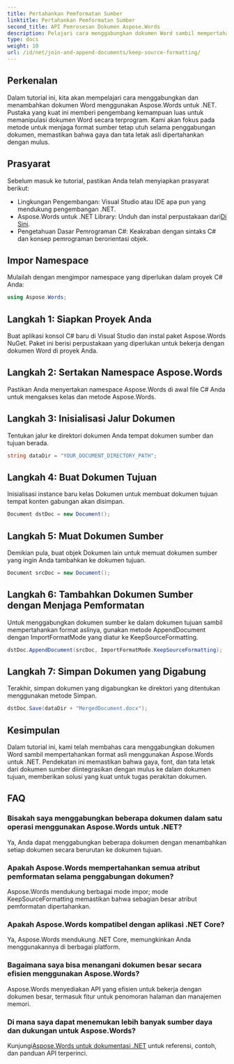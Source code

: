 ```yaml
---
title: Pertahankan Pemformatan Sumber
linktitle: Pertahankan Pemformatan Sumber
second_title: API Pemrosesan Dokumen Aspose.Words
description: Pelajari cara menggabungkan dokumen Word sambil mempertahankan pemformatan menggunakan Aspose.Words untuk .NET. Ideal untuk pengembang yang ingin mengotomatiskan tugas perakitan dokumen.
type: docs
weight: 10
url: /id/net/join-and-append-documents/keep-source-formatting/
---
```

## Perkenalan

Dalam tutorial ini, kita akan mempelajari cara menggabungkan dan menambahkan dokumen Word menggunakan Aspose.Words untuk .NET. Pustaka yang kuat ini memberi pengembang kemampuan luas untuk memanipulasi dokumen Word secara terprogram. Kami akan fokus pada metode untuk menjaga format sumber tetap utuh selama penggabungan dokumen, memastikan bahwa gaya dan tata letak asli dipertahankan dengan mulus.

## Prasyarat

Sebelum masuk ke tutorial, pastikan Anda telah menyiapkan prasyarat berikut:

- Lingkungan Pengembangan: Visual Studio atau IDE apa pun yang mendukung pengembangan .NET.
-  Aspose.Words untuk .NET Library: Unduh dan instal perpustakaan dari[Di Sini](https://releases.aspose.com/words/net/).
- Pengetahuan Dasar Pemrograman C#: Keakraban dengan sintaks C# dan konsep pemrograman berorientasi objek.

## Impor Namespace

Mulailah dengan mengimpor namespace yang diperlukan dalam proyek C# Anda:

```csharp
using Aspose.Words;
```

## Langkah 1: Siapkan Proyek Anda

Buat aplikasi konsol C# baru di Visual Studio dan instal paket Aspose.Words NuGet. Paket ini berisi perpustakaan yang diperlukan untuk bekerja dengan dokumen Word di proyek Anda.

## Langkah 2: Sertakan Namespace Aspose.Words

Pastikan Anda menyertakan namespace Aspose.Words di awal file C# Anda untuk mengakses kelas dan metode Aspose.Words.

## Langkah 3: Inisialisasi Jalur Dokumen

Tentukan jalur ke direktori dokumen Anda tempat dokumen sumber dan tujuan berada.

```csharp
string dataDir = "YOUR_DOCUMENT_DIRECTORY_PATH";
```

## Langkah 4: Buat Dokumen Tujuan

Inisialisasi instance baru kelas Dokumen untuk membuat dokumen tujuan tempat konten gabungan akan disimpan.

```csharp
Document dstDoc = new Document();
```

## Langkah 5: Muat Dokumen Sumber

Demikian pula, buat objek Dokumen lain untuk memuat dokumen sumber yang ingin Anda tambahkan ke dokumen tujuan.

```csharp
Document srcDoc = new Document();
```

## Langkah 6: Tambahkan Dokumen Sumber dengan Menjaga Pemformatan

Untuk menggabungkan dokumen sumber ke dalam dokumen tujuan sambil mempertahankan format aslinya, gunakan metode AppendDocument dengan ImportFormatMode yang diatur ke KeepSourceFormatting.

```csharp
dstDoc.AppendDocument(srcDoc, ImportFormatMode.KeepSourceFormatting);
```

## Langkah 7: Simpan Dokumen yang Digabung

Terakhir, simpan dokumen yang digabungkan ke direktori yang ditentukan menggunakan metode Simpan.

```csharp
dstDoc.Save(dataDir + "MergedDocument.docx");
```

## Kesimpulan

Dalam tutorial ini, kami telah membahas cara menggabungkan dokumen Word sambil mempertahankan format asli menggunakan Aspose.Words untuk .NET. Pendekatan ini memastikan bahwa gaya, font, dan tata letak dari dokumen sumber diintegrasikan dengan mulus ke dalam dokumen tujuan, memberikan solusi yang kuat untuk tugas perakitan dokumen.

## FAQ

### Bisakah saya menggabungkan beberapa dokumen dalam satu operasi menggunakan Aspose.Words untuk .NET?
Ya, Anda dapat menggabungkan beberapa dokumen dengan menambahkan setiap dokumen secara berurutan ke dokumen tujuan.

### Apakah Aspose.Words mempertahankan semua atribut pemformatan selama penggabungan dokumen?
Aspose.Words mendukung berbagai mode impor; mode KeepSourceFormatting memastikan bahwa sebagian besar atribut pemformatan dipertahankan.

### Apakah Aspose.Words kompatibel dengan aplikasi .NET Core?
Ya, Aspose.Words mendukung .NET Core, memungkinkan Anda menggunakannya di berbagai platform.

### Bagaimana saya bisa menangani dokumen besar secara efisien menggunakan Aspose.Words?
Aspose.Words menyediakan API yang efisien untuk bekerja dengan dokumen besar, termasuk fitur untuk penomoran halaman dan manajemen memori.

### Di mana saya dapat menemukan lebih banyak sumber daya dan dukungan untuk Aspose.Words?
 Kunjungi[Aspose.Words untuk dokumentasi .NET](https://reference.aspose.com/words/net/) untuk referensi, contoh, dan panduan API terperinci.